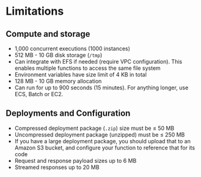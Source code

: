 # Limitations

## Compute and storage

- 1,000 concurrent executions (1000 instances)
- 512 MB - 10 GB disk storage (`/tmp`)
- Can integrate with EFS if needed (require VPC configuration). This enables multiple functions to access the same file system
- Environment variables have size limit of 4 KB in total
- 128 MB - 10 GB memory allocation
- Can run for up to 900 seconds (15 minutes). For anything longer, use ECS, Batch or EC2.

## Deployments and Configuration

- Compressed deployment package (`.zip`) size must be ≤ 50 MB
- Uncompressed deployment package (unzipped) must be ≤ 250
MB
- If you have a large deployment package,
you should upload that to an Amazon S3 bucket,
and configure your function to reference that for its code
- Request and response payload sizes up to 6 MB
- Streamed responses up to 20 MB
